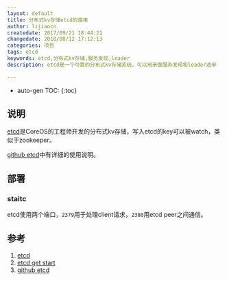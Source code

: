 ```yaml
---
layout: default
title: 分布式kv存储etcd的使用
author: lijiaocn
createdate: 2017/09/21 18:44:21
changedate: 2018/08/12 17:12:13
categories: 项目
tags: etcd
keywords: etcd,分布式kv存储,服务发现,leader
description: etcd是一个可靠的分布式kv存储系统，可以用来做服务发现和leader选举

---
```


* auto-gen TOC:
{:toc}

## 说明

[etcd][1]是CoreOS的工程师开发的分布式kv存储，写入etcd的key可以被watch，类似于zookeeper。

[github etcd][3]中有详细的使用说明。

## 部署

### staitc

etcd使用两个端口，`2379`用于处理client请求，`2380`用etcd peer之间通信。



## 参考

1. [etcd][1]
2. [etcd get start][2]
3. [github etcd][3]

[1]: https://coreos.com/etcd/  "etcd" 
[2]: https://coreos.com/etcd/docs/latest/getting-started-with-etcd.html  "etcd get start" 
[3]: https://github.com/coreos/etcd/ "github etcd"
